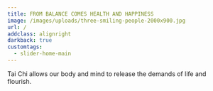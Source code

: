 ```yaml
---
title: FROM BALANCE COMES HEALTH AND HAPPINESS
image: /images/uploads/three-smiling-people-2000x900.jpg
url: /
addclass: alignright
darkback: true
customtags:
  - slider-home-main
---
```

Tai Chi allows our body and mind to release the demands of life and flourish.